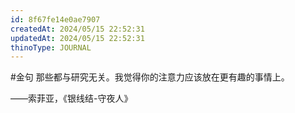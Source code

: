 ```yaml
---
id: 8f67fe14e0ae7907
createdAt: 2024/05/15 22:52:31
updatedAt: 2024/05/15 22:52:31
thinoType: JOURNAL
---
```

#金句 那些都与研究无关。我觉得你的注意力应该放在更有趣的事情上。

——索菲亚，《银线结-守夜人》